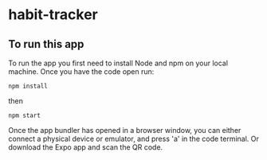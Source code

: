 # habit-tracker

## To run this app

To run the app you first need to install Node and npm on your local machine.
Once you have the code open run:

```
npm install
```

then 
```
npm start
```

Once the app bundler has opened in a browser window, you can either connect a physical device or emulator, and press 'a' in the code terminal.
Or download the Expo app and scan the QR code.
